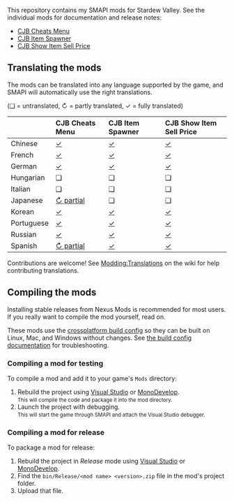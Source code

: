 ﻿This repository contains my SMAPI mods for Stardew Valley. See the individual mods for
documentation and release notes:

* [CJB Cheats Menu](CJBCheatsMenu)
* [CJB Item Spawner](CJBItemSpawner)
* [CJB Show Item Sell Price](CJBShowItemSellPrice)

## Translating the mods
The mods can be translated into any language supported by the game, and SMAPI will automatically
use the right translations.

(❑ = untranslated, ↻ = partly translated, ✓ = fully translated)

&nbsp;     | CJB Cheats Menu                         | CJB Item Spawner                  | CJB Show Item Sell Price
---------- | :-------------------------------------- | :-------------------------------- | :----------------------------------
Chinese    | [✓](CJBCheatsMenu/i18n/zh.json)        | [✓](CJBItemSpawner/i18n/zh.json) | [✓](CJBShowItemSellPrice/i18n/zh.json)
French     | [✓](CJBCheatsMenu/i18n/fr.json)        | [✓](CJBItemSpawner/i18n/fr.json) | [✓](CJBShowItemSellPrice/i18n/fr.json)
German     | [✓](CJBCheatsMenu/i18n/de.json)        | [✓](CJBItemSpawner/i18n/de.json) | [✓](CJBShowItemSellPrice/i18n/de.json)
Hungarian  | ❑                                      | ❑                                | ❑
Italian    | ❑                                      | ❑                                | ❑
Japanese   | [↻ partial](CJBCheatsMenu/i18n/ja.json) | ❑                                | ❑
Korean     | [✓](CJBCheatsMenu/i18n/ko.json)        | [✓](CJBItemSpawner/i18n/ko.json) | [✓](CJBShowItemSellPrice/i18n/ko.json)
Portuguese | [✓](CJBCheatsMenu/i18n/pt.json)        | [✓](CJBItemSpawner/i18n/pt.json) | [✓](CJBShowItemSellPrice/i18n/pt.json)
Russian    | [✓](CJBCheatsMenu/i18n/ru.json)        | [✓](CJBItemSpawner/i18n/ru.json) | [✓](CJBShowItemSellPrice/i18n/ru.json)
Spanish    | [↻ partial](CJBCheatsMenu/i18n/es.json) | [✓](CJBItemSpawner/i18n/es.json) | [✓](CJBShowItemSellPrice/i18n/es.json)

Contributions are welcome! See [Modding:Translations](https://stardewvalleywiki.com/Modding:Translations)
on the wiki for help contributing translations.

## Compiling the mods
Installing stable releases from Nexus Mods is recommended for most users. If you really want to
compile the mod yourself, read on.

These mods use the [crossplatform build config](https://www.nuget.org/packages/Pathoschild.Stardew.ModBuildConfig)
so they can be built on Linux, Mac, and Windows without changes. See [the build config documentation](https://www.nuget.org/packages/Pathoschild.Stardew.ModBuildConfig)
for troubleshooting.

### Compiling a mod for testing
To compile a mod and add it to your game's `Mods` directory:

1. Rebuild the project using [Visual Studio](https://www.visualstudio.com/vs/community/) or [MonoDevelop](http://www.monodevelop.com/).  
   <small>This will compile the code and package it into the mod directory.</small>
2. Launch the project with debugging.  
   <small>This will start the game through SMAPI and attach the Visual Studio debugger.</small>

### Compiling a mod for release
To package a mod for release:

1. Rebuild the project in _Release_ mode using [Visual Studio](https://www.visualstudio.com/vs/community/) or [MonoDevelop](http://www.monodevelop.com/).
2. Find the `bin/Release/<mod name> <version>.zip` file in the mod's project folder.
3. Upload that file.
